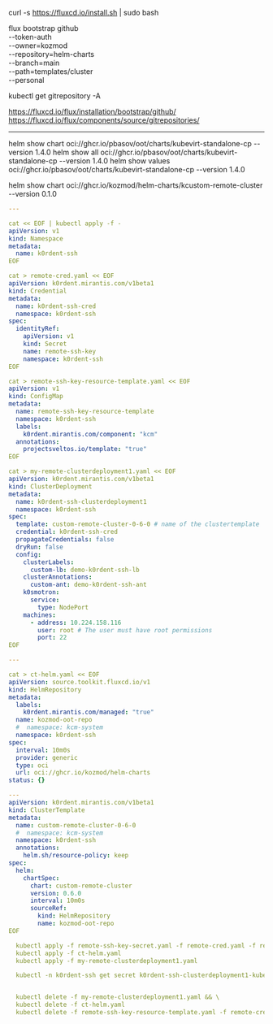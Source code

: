 curl -s https://fluxcd.io/install.sh | sudo bash

flux bootstrap github \
--token-auth \
--owner=kozmod \
--repository=helm-charts \
--branch=main \
--path=templates/cluster \
--personal

kubectl get gitrepository -A

https://fluxcd.io/flux/installation/bootstrap/github/
https://fluxcd.io/flux/components/source/gitrepositories/

---

helm show chart oci://ghcr.io/pbasov/oot/charts/kubevirt-standalone-cp --version 1.4.0
helm show all oci://ghcr.io/pbasov/oot/charts/kubevirt-standalone-cp --version 1.4.0
helm show values oci://ghcr.io/pbasov/oot/charts/kubevirt-standalone-cp --version 1.4.0

helm show chart oci://ghcr.io/kozmod/helm-charts/kcustom-remote-cluster --version 0.1.0

```yaml
---

cat << EOF | kubectl apply -f -
apiVersion: v1
kind: Namespace
metadata:
  name: k0rdent-ssh
EOF

cat > remote-cred.yaml << EOF
apiVersion: k0rdent.mirantis.com/v1beta1
kind: Credential
metadata:
  name: k0rdent-ssh-cred
  namespace: k0rdent-ssh
spec:
  identityRef:
    apiVersion: v1
    kind: Secret
    name: remote-ssh-key
    namespace: k0rdent-ssh
EOF

cat > remote-ssh-key-resource-template.yaml << EOF
apiVersion: v1
kind: ConfigMap
metadata:
  name: remote-ssh-key-resource-template
  namespace: k0rdent-ssh
  labels:
    k0rdent.mirantis.com/component: "kcm"
  annotations:
    projectsveltos.io/template: "true"
EOF

cat > my-remote-clusterdeployment1.yaml << EOF
apiVersion: k0rdent.mirantis.com/v1beta1
kind: ClusterDeployment
metadata:
  name: k0rdent-ssh-clusterdeployment1
  namespace: k0rdent-ssh
spec:
  template: custom-remote-cluster-0-6-0 # name of the clustertemplate
  credential: k0rdent-ssh-cred
  propagateCredentials: false
  dryRun: false
  config:
    clusterLabels:
      custom-lb: demo-k0rdent-ssh-lb
    clusterAnnotations:
      custom-ant: demo-k0rdent-ssh-ant
    k0smotron:
      service:
        type: NodePort
    machines:
      - address: 10.224.158.116
        user: root # The user must have root permissions 
        port: 22
EOF

---

cat > ct-helm.yaml << EOF
apiVersion: source.toolkit.fluxcd.io/v1
kind: HelmRepository
metadata:
  labels:
    k0rdent.mirantis.com/managed: "true"
  name: kozmod-oot-repo
  #  namespace: kcm-system
  namespace: k0rdent-ssh
spec:
  interval: 10m0s
  provider: generic
  type: oci
  url: oci://ghcr.io/kozmod/helm-charts
status: {}

---
apiVersion: k0rdent.mirantis.com/v1beta1
kind: ClusterTemplate
metadata:
  name: custom-remote-cluster-0-6-0
  #  namespace: kcm-system
  namespace: k0rdent-ssh
  annotations:
    helm.sh/resource-policy: keep
spec:
  helm:
    chartSpec:
      chart: custom-remote-cluster
      version: 0.6.0
      interval: 10m0s
      sourceRef:
        kind: HelmRepository
        name: kozmod-oot-repo
EOF

  kubectl apply -f remote-ssh-key-secret.yaml -f remote-cred.yaml -f remote-ssh-key-resource-template.yaml
  kubectl apply -f ct-helm.yaml
  kubectl apply -f my-remote-clusterdeployment1.yaml

  kubectl -n k0rdent-ssh get secret k0rdent-ssh-clusterdeployment1-kubeconfig -o jsonpath='{.data.value}' | base64 -d > child.conf


  kubectl delete -f my-remote-clusterdeployment1.yaml && \
  kubectl delete -f ct-helm.yaml
  kubectl delete -f remote-ssh-key-resource-template.yaml -f remote-cred.yaml -f remote-ssh-key-secret.yaml
```